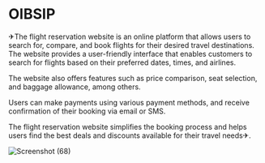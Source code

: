 # OIBSIP
✈The flight reservation website is an online platform that allows users to search for, compare, and book flights for their desired travel destinations. 
The website provides a user-friendly interface that enables customers to search for flights based on their preferred dates, times, and airlines. 

The website also offers features such as price comparison, seat selection, and baggage allowance, among others.

Users can make payments using various payment methods, and receive confirmation of their booking via email or SMS. 

The flight reservation website simplifies the booking process and helps users find the best deals and discounts 
available for their travel needs✈.

![Screenshot (68)](https://user-images.githubusercontent.com/110390873/225559828-80ed2b02-0ad1-4fb4-ad3e-32066ec9a310.png)
